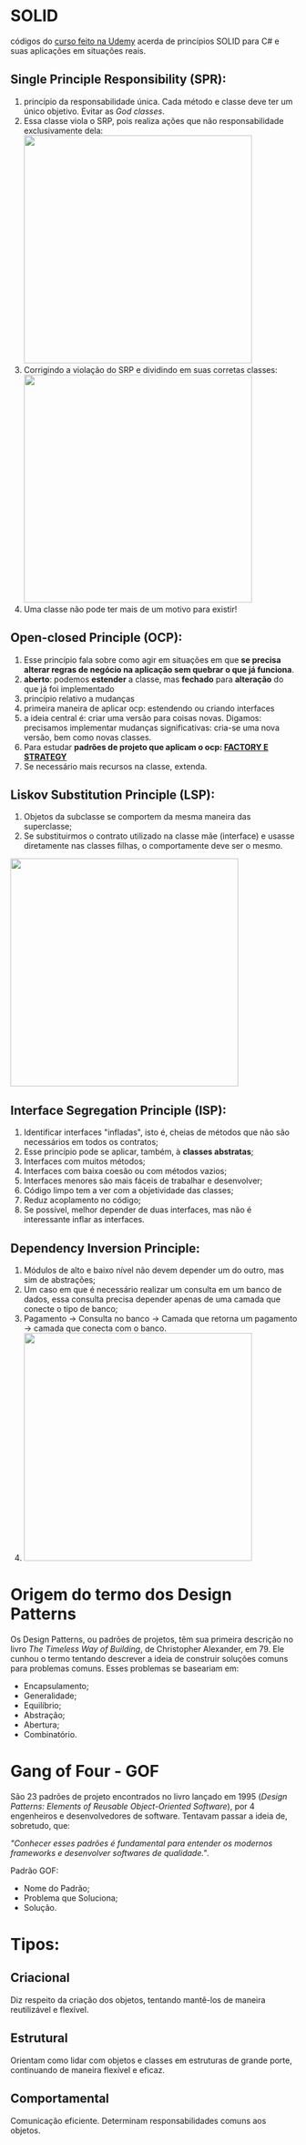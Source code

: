 # SOLID

códigos do [curso feito na Udemy](https://www.udemy.com/course/curso-design-patterns-csharp/) acerda de princípios SOLID para C# e suas aplicações em situações reais.

## Single Principle Responsibility (SPR):

 1.  princípio da responsabilidade única. Cada método e classe deve ter um único objetivo. Evitar as *God classes*.
 2.  Essa classe viola o SRP, pois realiza ações que não responsabilidade exclusivamente dela:
<img 
src="https://dotnettutorials.net/wp-content/uploads/2018/06/Voilatiing-Single-Responsibility-Principle.png" 
width="400" >
3. Corrigindo a violação do SRP e dividindo em suas corretas classes: 
<img 
src="https://dotnettutorials.net/wp-content/uploads/2018/06/Single-Responsibility-Principle-in-C.png" 
width="400" >
4. Uma classe não pode ter mais de um motivo para existir!


## Open-closed Principle (OCP):

1.  Esse princípio fala sobre como agir em situações em que **se precisa alterar regras de negócio na aplicação sem quebrar o que já funciona**.
2.  **aberto**: podemos **estender** a classe, mas **fechado** para **alteração** do que já foi implementado
3.  princípio relativo a mudanças
4.  primeira maneira de aplicar ocp: estendendo ou criando interfaces
5.  a ideia central é: criar uma versão para coisas novas. Digamos: precisamos implementar mudanças significativas: cria-se uma nova versão, bem como novas classes.
6.  Para estudar **padrões de projeto que aplicam o ocp: [FACTORY E STRATEGY](https://betterprogramming.pub/design-patterns-factory-vs-strategy-f45db68f0088)**
7.  Se necessário mais recursos na classe, extenda.

## Liskov Substitution Principle (LSP):

 1. Objetos da subclasse se comportem da mesma maneira das superclasse;
 2. Se substituirmos o contrato utilizado na classe mãe (interface) e usasse diretamente nas classes filhas, o comportamente deve ser o mesmo.
   
<img 
src="https://se-education.org/se-book/principles/liskovSubstitutionPrinciple/images/payroll.png" 
width="400">

## Interface Segregation Principle (ISP):

 1. Identificar interfaces "infladas", isto é, cheias de métodos que não são necessários em todos os contratos;
 2. Esse princípio pode se aplicar, também, à **classes abstratas**;
 3. Interfaces com muitos métodos;
 4. Interfaces com baixa coesão ou com métodos vazios;
 5. Interfaces menores são mais fáceis de trabalhar e desenvolver;
 6. Código limpo tem a ver com a objetividade das classes;
 7. Reduz acoplamento no código;
 8. Se possível, melhor depender de duas interfaces, mas não é interessante inflar as interfaces.


## Dependency Inversion Principle:
1. Módulos de alto e baixo nível não devem depender um do outro, mas sim de abstrações;
2. Um caso em que é necessário realizar um consulta em um banco de dados, essa consulta precisa depender apenas de uma camada que conecte o tipo de banco;
3. Pagamento -> Consulta no banco -> Camada que retorna um pagamento -> camada que conecta com o banco.
4. <img 
src="https://upload.wikimedia.org/wikipedia/commons/9/96/Dependency_inversion.png" 
width="400">



# Origem do termo dos Design Patterns

Os Design Patterns, ou padrões de projetos, têm sua primeira descrição no livro *The Timeless Way of Building*, de Christopher Alexander, em 79. Ele cunhou o termo tentando descrever a ideia de construir soluções comuns para problemas comuns. Esses problemas se baseariam em:

- Encapsulamento;
- Generalidade;
- Equilíbrio;
- Abstração;
- Abertura;
- Combinatório.

# Gang of Four - GOF

São 23 padrões de projeto encontrados no livro lançado em 1995 (*Design Patterns: Elements of Reusable Object-Oriented Software*), por 4 engenheiros e desenvolvedores de software. Tentavam passar a ideia de, sobretudo, que:

*"Conhecer esses padrões é fundamental  para entender os modernos frameworks e desenvolver softwares de qualidade."*.

Padrão GOF:
- Nome do Padrão;
- Problema que Soluciona;
- Solução.

# Tipos:

## Criacional

Diz respeito da criação dos objetos, tentando mantê-los de maneira reutilizável e flexível.

## Estrutural

Orientam como lidar com objetos e classes em estruturas de grande porte, continuando de maneira flexível e eficaz.

## Comportamental

Comunicação eficiente. Determinam responsabilidades comuns aos objetos. 